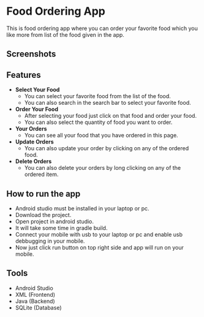 # Food Ordering App
This is food ordering app where you can order your favorite food which you like more from list of the food given in the app.

## Screenshots
<!-- To set multiple images in grid view -->
<!-- <p float="left"> -->
<!--   <img src="/Images/Instagram_App_Screenshot_1.jpg" width="250" height="500"> -->
<!--   <img src="/Images/Instagram_App_Screenshot_1.jpg" width="250" height="500"> -->
<!--   <img src="/Images/Instagram_App_Screenshot_1.jpg" width="250" height="500"> -->
<!--   <img src="/Images/Instagram_App_Screenshot_1.jpg" width="250" height="500"> -->
<!-- </p> -->

## Features
- <b>Select Your Food</b>
  - You can select your favorite food from the list of the food.
  - You can also search in the search bar to select your favorite food.
- <b>Order Your Food</b>
  - After selecting your food just click on that food and order your food.
  - You can also select the quantity of food you want to order.
- <b>Your Orders</b>
  - You can see all your food that you have ordered in this page.
- <b>Update Orders</b>
  - You can also update your order by clicking on any of the ordered food.
- <b>Delete Orders</b>
  - You can also delete your orders by long clicking on any of the ordered item.

## How to run the app
- Android studio must be installed in your laptop or pc.
- Download the project.
- Open project in android studio.
- It will take some time in gradle build.
- Connect your mobile with usb to your laptop or pc and enable usb debbugging in your mobile.
- Now just click run button on top right side and app will run on your mobile.

## Tools
- Android Studio
- XML (Frontend)
- Java (Backend)
- SQLite (Database)

